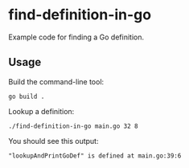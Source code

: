 # find-definition-in-go

Example code for finding a Go definition.

## Usage

Build the command-line tool:
```
go build .
```

Lookup a definition:
```
./find-definition-in-go main.go 32 8
```

You should see this output:
```
"lookupAndPrintGoDef" is defined at main.go:39:6
```
